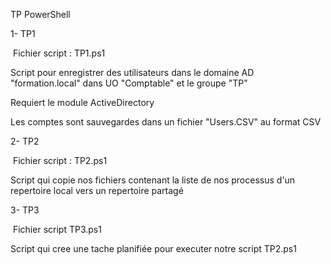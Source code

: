 TP PowerShell

 1- TP1 

​	Fichier script : TP1.ps1

Script pour enregistrer des utilisateurs dans le domaine AD "formation.local" dans UO "Comptable" et le groupe "TP"

Requiert le module ActiveDirectory

Les comptes sont sauvegardes dans un fichier "Users.CSV" au format CSV 

2- TP2

​	Fichier script : TP2.ps1

Script qui copie nos fichiers contenant la liste de nos processus d'un repertoire local vers un repertoire partagé  

3- TP3

​	Fichier script TP3.ps1

Script qui cree une tache planifiée pour executer notre script TP2.ps1

